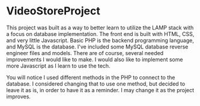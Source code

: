 # VideoStoreProject
This project was built as a way to better learn to utilize the LAMP stack with a focus on database implementation. The front end is built with HTML, CSS, and very little Javascript. Basic PHP is the backend programming language, and MySQL is the database. I've included some MySQL database reverse engineer files and models. There are of course, several needed improvements I would like to make. I would also like to implement some more Javascript as I learn to use the tech. 

You will notice I used different methods in the PHP to connect to the database. I considered changing that to use one method, but decided to leave it as is, in order to have it as a reminder. I may change it as the project improves.
